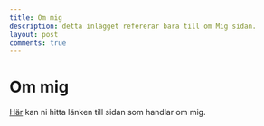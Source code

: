 ```yaml
---
title: Om mig
description: detta inlägget refererar bara till om Mig sidan.
layout: post
comments: true
---
```


# Om mig
[Här](/omMig.html) kan ni hitta länken till sidan som handlar om mig.